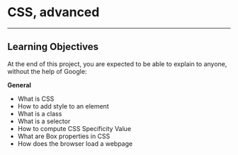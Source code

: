# CSS, advanced  
____________________________________________  
## Learning Objectives  
At the end of this project, you are expected to be able to explain to anyone, without the help of Google:  
  
**General**  
- What is CSS  
- How to add style to an element  
- What is a class  
- What is a selector  
- How to compute CSS Specificity Value  
- What are Box properties in CSS  
- How does the browser load a webpage  
